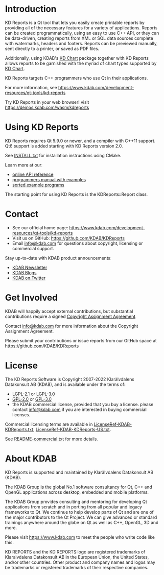 Introduction
============
KD Reports is a Qt tool that lets you easily create printable reports by
providing all of the necessary features for a variety of applications.
Reports can be created programmatically, using an easy to use C++ API, or they
can be data-driven, creating reports from XML or SQL data sources complete with
watermarks, headers and footers. Reports can be previewed manually, sent
directly to a printer, or saved as PDF files.

Additionally, using KDAB's [KD Chart](https://www.kdab.com/development-resources/qt-tools/kd-chart)
package together with KD Reports allows reports to be garnished with the myriad
of chart types supported by [KD Chart](https://www.kdab.com/development-resources/qt-tools/kd-chart).

KD Reports targets C++ programmers who use Qt in their applications.

For more information, see https://www.kdab.com/development-resources/qt-tools/kd-reports

Try KD Reports in your web browser! visit https://demos.kdab.com/wasm/kdreports

Using KD Reports
================
KD Reports requires Qt 5.9.0 or newer, and a compiler with C++11 support.
Qt6 support is added starting with KD Reports version 2.0.

See [INSTALL.txt](INSTALL.txt) for installation instructions using CMake.

Learn more at our:

 * [online API reference](https://docs.kdab.com/kdreports)
 * [programmers manual with examples](docs/manual/kdreports.pdf)
 * [sorted example programs](examples/)

 The starting point for using KD Reports is the KDReports::Report class.

Contact
=======
* See our official home page: https://www.kdab.com/development-resources/qt-tools/kd-reports
* Visit us on GitHub: https://github.com/KDAB/KDReports
* Email info@kdab.com for questions about copyright, licensing or commercial support.

Stay up-to-date with KDAB product announcements:

* [KDAB Newsletter](https://news.kdab.com)
* [KDAB Blogs](https://www.kdab.com/category/blogs)
* [KDAB on Twitter](https://twitter.com/KDABQt)

Get Involved
============
KDAB will happily accept external contributions, but substantial contributions require
a signed [Copyright Assignment Agreement](docs/KDReports-CopyrightAssignmentForm.pdf).

Contact info@kdab.com for more information about the Copyright Assignment Agreement.

Please submit your contributions or issue reports from our GitHub space at
https://github.com/KDAB/KDReports

License
=======
The KD Reports Software is Copyright 2007-2022 Klarälvdalens Datakonsult AB (KDAB),
and is available under the terms of:

* [LGPL-2.1](LICENSES/LGPL-2.1-only.txt) or [LGPL-3.0](LICENSES/LGPL-3.0-only.txt)
* [GPL-2.0](LICENSES/GPL-2.0-only.txt) or [GPL-3.0](LICENSES/GPL-3.0-only.txt)
* the KDAB commercial license, provided that you buy a license.
  please contact info@kdab.com if you are interested in buying commercial licenses.

Commercial licensing terms are available in
[LicenseRef-KDAB-KDReports.txt](LICENSES/LicenseRef-KDAB-KDReports.txt),
[LicenseRef-KDAB-KDReports-US.txt](LICENSES/LicenseRef-KDAB-KDReports-US.txt).

See [README-commercial.txt](README-commercial.txt) for more details.

About KDAB
==========
KD Reports is supported and maintained by Klarälvdalens Datakonsult AB (KDAB).

The KDAB Group is the global No.1 software consultancy for Qt, C++ and
OpenGL applications across desktop, embedded and mobile platforms.

The KDAB Group provides consulting and mentoring for developing Qt applications
from scratch and in porting from all popular and legacy frameworks to Qt.
We continue to help develop parts of Qt and are one of the major contributors
to the Qt Project. We can give advanced or standard trainings anywhere
around the globe on Qt as well as C++, OpenGL, 3D and more.

Please visit https://www.kdab.com to meet the people who write code like this.


KD REPORTS and the KD REPORTS logo are registered trademarks of Klaralvdalens Datakonsult AB
in the European Union, the United States, and/or other countries.  Other product and
company names and logos may be trademarks or registered trademarks of their respective companies.

